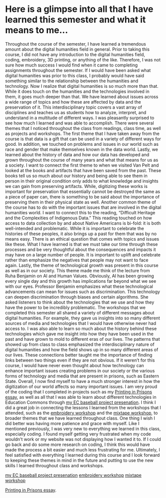 # Here is a glimpse into all that I have learned this semester and what it means to me...
Throughout the course of the semester, I have learned a tremendous amount about the digital humanities field in general. Prior to taking this course, I did not have any introduction to the digital humanities field, coding, embroidery, 3D printing, or anything of the like. Therefore, I was not sure how much success I would find when it came to completing assignments throughout the semester. If I would have been asked what digital humanities was prior to this class, I probably would have said something similar to the relationship between the humanities and technology. Now I realize that digital humanities is so much more than that. While it does touch on the humanities and the technologies involved in them, it goes much deeper than that. We have learned about issues across a wide range of topics and how these are affected by data and the preservation of it. This interdisciplinary topic covers a vast array of disciplines and teaches us as students how to analyze, interpret, and understand in a multitude of different ways. I was pleasantly surprised to see how much I learned and was able to accomplish. 
There were several themes that I noticed throughout the class from readings, class time, as well as projects and workshops. The first theme that I have taken away from the course is that data is a gift that can be used in a variety of different ways for good. In addition, we touched on problems and issues in our world such as race and gender that make themselves known in the data world. Lastly, we learned about the history of data and how our data has developed and grown throughout the course of many years and what that means for us as a society. I want to connect the first theme to when we visited Van Pelt and looked at the books and artifacts that have been saved from the past. These books tell us so much about our history and being able to see them in person in their original condition only adds to what knowledge and insights we can gain from preserving artifacts. While, digitizing these works is important for preservation that essentially cannot be destroyed the same as a piece of paper can, there is something to be said about the importance of preserving them in their physical state as well. Another common theme of the course has to do with the important issues that are involved in the digital humanities world. I want to connect this to the reading, “Difficult Heritage and the Complexities of Indigenous Data.” This reading touched on how access to data collection by and about Native Americans is bi-fold: it is both well-intended and problematic. While it is important to celebrate the histories of these peoples, it also brings up a past for them that was by no means easy. There is an ethical question that comes with topics and issues like these. What I have learned is that we must take our time through these processes and be very thoughtful about the consequences and impacts it may have on a large number of people. It is important to uplift and celebrate rather than emphasize the negatives that people may not want to face again. Lastly, the theme of technological growth was present in this course as well as in our society. This theme made me think of the lecture from Ruha Benjamin on AI and Human Values. Obviously, AI has been growing every single day and this growth has implications far beyond what we see with our eyes. Professor Benjamin emphasizes what these technological advancements can mean for issues such as discrimination. This technology can deepen discrimination through biases and certain algorithms. She asked listeners to think about the technologies that we use and how they have the power to be incredibly problematic. 
The workshops that we completed this semester all shared a variety of different messages about digital humanities. For example, they gave us insights into so many different sources of media and technologies that I would have otherwise never had access to. I was also able to learn so much about the history behind these technologies which gave me insight into how they have been used in the past and have grown to mold to different eras of our lives. The patterns that showed up from class to class emphasized the interdisciplinary nature of digital humanities and how the field shows up in so many different areas of our lives. These connections better taught me the importance of finding links between two things even if they are not obvious. If it weren’t for this course, I would have never even thought about how technology can enhance important issues creating problems in our society or the various forms of technology and media that are present in prisons, such as Eastern State.
Overall, I now find myself to have a much stronger interest in how the digitization of our world affects so many important issues. I am very proud of the coding that I completed in projects such as my [Printing in Prisons essay](https://printinginprisons.org/blog/smithg/), as well as all that I was able to learn about different technologies in Education Commons through [my EC baseball project presenation](baseball.png). I think I did a great job in connecting the lessons I learned from the workshops that I attended, such as the [embroidery workshop](embroideryworkshop.png) and the [mixtape workshop](mixtapeworkshop.png), to broader themes that we have learned throughout class. One thing I wish I did better was having more patience and grace with myself. Like I mentioned previously, I was very new to everything we learned in this class, especially coding. I found myself getting very frustrated when my code wouldn’t work or my website was not displaying how I wanted it to. If I could go back and do some more research on coding, I think this would have made the process a bit easier and much less frustrating for me. Ultimately, I feel satisfied with everything I learned during this course and I look forward to keeping these themes in mind in the future and putting to use the new skills I learned throughout class and workshops. 

[my EC baseball project presenation](baseball.png)
[embroidery workshop](embroideryworkshop.png)
[mixtape workshop](mixtapeworkshop.png)

[Printing in Prisons essay](https://printinginprisons.org/blog/smithg/).
